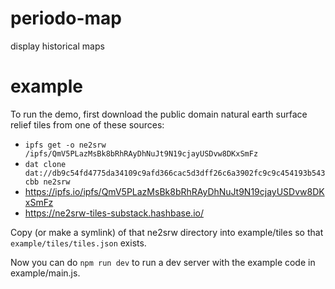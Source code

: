 # periodo-map

display historical maps

# example

To run the demo, first download the public domain natural earth surface relief
tiles from one of these sources:

* `ipfs get -o ne2srw /ipfs/QmV5PLazMsBk8bRhRAyDhNuJt9N19cjayUSDvw8DKxSmFz`
* `dat clone dat://db9c54fd4775da34109c9afd366cac5d3dff26c6a3902fc9c9c454193b543cbb ne2srw`
* https://ipfs.io/ipfs/QmV5PLazMsBk8bRhRAyDhNuJt9N19cjayUSDvw8DKxSmFz
* https://ne2srw-tiles-substack.hashbase.io/

Copy (or make a symlink) of that ne2srw directory into example/tiles so that
`example/tiles/tiles.json` exists.

Now you can do `npm run dev` to run a dev server with the example code in
example/main.js.
